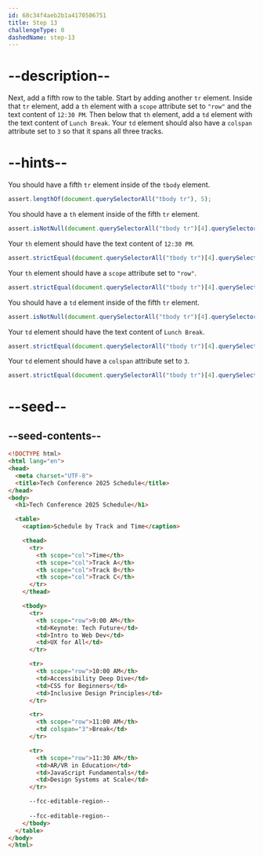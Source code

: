 ```yaml
---
id: 68c34f4aeb2b1a4170506751
title: Step 13
challengeType: 0
dashedName: step-13
---
```


# --description--

Next, add a fifth row to the table. Start by adding another `tr` element. Inside that `tr` element, add a `th` element with a `scope` attribute set to `"row"` and the text content of `12:30 PM`. Then below that `th` element, add a `td` element with the text content of `Lunch Break`. Your `td` element should also have a `colspan` attribute set to `3` so that it spans all three tracks.

# --hints--

You should have a fifth `tr` element inside of the `tbody` element.

```js
assert.lengthOf(document.querySelectorAll("tbody tr"), 5);
```

You should have a `th` element inside of the fifth `tr` element.

```js
assert.isNotNull(document.querySelectorAll("tbody tr")[4].querySelector("th"));
```

Your `th` element should have the text content of `12:30 PM`.

```js
assert.strictEqual(document.querySelectorAll("tbody tr")[4].querySelector("th")?.textContent.trim(), "12:30 PM");
```

Your `th` element should have a `scope` attribute set to `"row"`.

```js
assert.strictEqual(document.querySelectorAll("tbody tr")[4].querySelector("th")?.getAttribute("scope"), "row");
```

You should have a `td` element inside of the fifth `tr` element.

```js
assert.isNotNull(document.querySelectorAll("tbody tr")[4].querySelector("td"));
```

Your `td` element should have the text content of `Lunch Break`.

```js
assert.strictEqual(document.querySelectorAll("tbody tr")[4].querySelector("td")?.textContent.trim(), "Lunch Break");
``` 

Your `td` element should have a `colspan` attribute set to `3`.

```js
assert.strictEqual(document.querySelectorAll("tbody tr")[4].querySelector("td")?.getAttribute("colspan"), "3");
```

# --seed--

## --seed-contents--

```html
<!DOCTYPE html>
<html lang="en">
<head>
  <meta charset="UTF-8">
  <title>Tech Conference 2025 Schedule</title>
</head>
<body>
  <h1>Tech Conference 2025 Schedule</h1>

  <table>
    <caption>Schedule by Track and Time</caption>

    <thead>
      <tr>
        <th scope="col">Time</th>
        <th scope="col">Track A</th>
        <th scope="col">Track B</th>
        <th scope="col">Track C</th>
      </tr>
    </thead>

    <tbody>
      <tr>
        <th scope="row">9:00 AM</th>
        <td>Keynote: Tech Future</td>
        <td>Intro to Web Dev</td>
        <td>UX for All</td>
      </tr>

      <tr>
        <th scope="row">10:00 AM</th>
        <td>Accessibility Deep Dive</td>
        <td>CSS for Beginners</td>
        <td>Inclusive Design Principles</td>
      </tr>

      <tr>
        <th scope="row">11:00 AM</th>
        <td colspan="3">Break</td>
      </tr>

      <tr>
        <th scope="row">11:30 AM</th>
        <td>AR/VR in Education</td>
        <td>JavaScript Fundamentals</td>
        <td>Design Systems at Scale</td>
      </tr>

      --fcc-editable-region--
      
      --fcc-editable-region--
    </tbody>
  </table>
</body>
</html>
```

